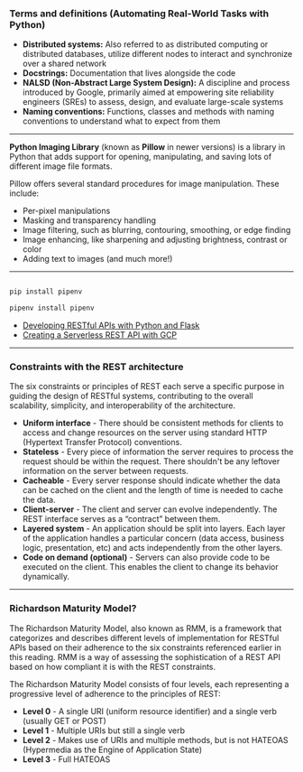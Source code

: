 ### Terms and definitions (Automating Real-World Tasks with Python)

- **Distributed systems:** Also referred to as distributed computing or distributed databases, utilize different nodes to interact and synchronize over a shared network
- **Docstrings:** Documentation that lives alongside the code
- **NALSD (Non-Abstract Large System Design):** A discipline and process introduced by Google, primarily aimed at empowering site reliability engineers (SREs) to assess, design, and evaluate large-scale systems
- **Naming conventions:** Functions, classes and methods with naming conventions to understand what to expect from them

---

**Python Imaging Library** (known as **Pillow** in newer versions) is a library in Python that adds support for opening, manipulating, and saving lots of different image file formats.

Pillow offers several standard procedures for image manipulation. These include:

- Per-pixel manipulations
- Masking and transparency handling
- Image filtering, such as blurring, contouring, smoothing, or edge finding
- Image enhancing, like sharpening and adjusting brightness, contrast or color
- Adding text to images (and much more!)

---

```bash

pip install pipenv

pipenv install pipenv

```

- [Developing RESTful APIs with Python and Flask](https://auth0.com/blog/developing-restful-apis-with-python-and-flask/)
- [Creating a Serverless REST API with GCP](https://medium.com/mdblog/creating-a-serverless-rest-api-with-gcp-32cc62188a03)

---

### Constraints with the REST architecture

The six constraints or principles of REST each serve a specific purpose in guiding the design of RESTful systems, contributing to the overall scalability, simplicity, and interoperability of the architecture.

- **Uniform interface** - There should be consistent methods for clients to access and change resources on the server using standard HTTP (Hypertext Transfer Protocol) conventions.
- **Stateless** - Every piece of information the server requires to process the request should be within the request. There shouldn't be any leftover information on the server between requests.
- **Cacheable** - Every server response should indicate whether the data can be cached on the client and the length of time is needed to cache the data.
- **Client-server** - The client and server can evolve independently. The REST interface serves as a “contract” between them.
- **Layered system** - An application should be split into layers. Each layer of the application handles a particular concern (data access, business logic, presentation, etc) and acts independently from the other layers.
- **Code on demand (optional)** - Servers can also provide code to be executed on the client. This enables the client to change its behavior dynamically.

---

### Richardson Maturity Model?

The Richardson Maturity Model, also known as RMM, is a framework that categorizes and describes different levels of implementation for RESTful APIs based on their adherence to the six constraints referenced earlier in this reading. RMM is a way of assessing the sophistication of a REST API based on how compliant it is with the REST constraints.

The Richardson Maturity Model consists of four levels, each representing a progressive level of adherence to the principles of REST:

- **Level 0** - A single URI (uniform resource identifier) and a single verb (usually GET or POST)
- **Level 1** - Multiple URIs but still a single verb
- **Level 2** - Makes use of URIs and multiple methods, but is not HATEOAS (Hypermedia as the Engine of Application State)
- **Level 3** - Full HATEOAS
